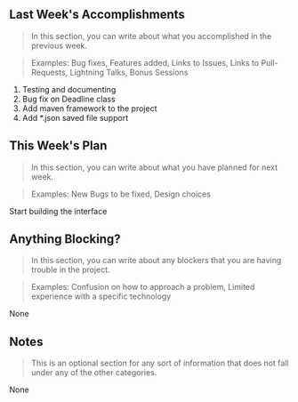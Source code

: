 ## Last Week's Accomplishments

> In this section, you can write about what you accomplished in the previous week.

> Examples:
> Bug fixes, Features added, Links to Issues, Links to Pull-Requests, Lightning Talks, Bonus Sessions

1. Testing and documenting
2. Bug fix on Deadline class
3. Add maven framework to the project
4. Add *.json saved file support

## This Week's Plan

> In this section, you can write about what you have planned for next week.

> Examples: New Bugs to be fixed, Design choices

Start building the interface

## Anything Blocking?

> In this section, you can write about any blockers that you are having trouble in the project.

> Examples: Confusion on how to approach a problem, Limited experience with a specific technology

None

## Notes

> This is an optional section for any sort of information that does not fall under any of the other categories.

None
